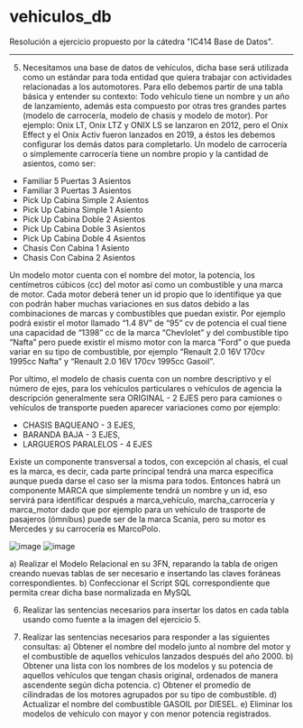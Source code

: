 # vehiculos_db
Resolución a ejercicio propuesto por la cátedra "IC414 Base de Datos".
- - -
5) Necesitamos una base de datos de vehículos, dicha base será utilizada como un estándar para toda entidad que quiera trabajar con actividades relacionadas a los automotores. Para ello debemos partir de una tabla básica y entender su contexto:
Todo vehículo tiene un nombre y un año de lanzamiento, además esta compuesto por otras tres grandes partes (modelo de carrocería, modelo de chasis y modelo de motor). Por ejemplo: Onix LT, Onix LTZ y ONIX LS se lanzaron en 2012, pero el Onix Effect y el Onix Activ fueron lanzados en 2019, a éstos les debemos configurar los demás datos para completarlo.
Un modelo de carrocería o simplemente carrocería tiene un nombre propio y la cantidad de asientos, como ser:
* Familiar 5 Puertas 3 Asientos
* Familiar 3 Puertas 3 Asientos
* Pick Up Cabina Simple 2 Asientos
* Pick Up Cabina Simple 1 Asiento
* Pick Up Cabina Doble 2 Asientos
* Pick Up Cabina Doble 3 Asientos
* Pick Up Cabina Doble 4 Asientos
* Chasis Con Cabina 1 Asiento
* Chasis Con Cabina 2 Asientos

Un modelo motor cuenta con el nombre del motor, la potencia, los centímetros cúbicos (cc) del motor así como un combustible y una marca de motor. Cada motor deberá tener un id propio que lo identifique ya que con podrán haber muchas variaciones en sus datos debido a las combinaciones de marcas y combustibles que puedan existir. 
Por ejemplo podrá existir el motor llamado “1.4 8V” de “95” cv de potencia el cual tiene una capacidad de “1398” cc de la marca “Chevlolet” y del combustible tipo “Nafta” pero puede existir el mismo motor con la marca “Ford” o que pueda variar en su tipo de combustible, por ejemplo “Renault 2.0 16V 170cv 1995cc Nafta” y “Renault 2.0 16V 170cv 1995cc Gasoil”. 

Por ultimo, el modelo de chasis cuenta con un nombre descriptivo y el número de ejes, para los vehículos particulares o vehículos de agencia la descripción generalmente sera ORIGINAL - 2 EJES pero para camiones o vehículos de transporte pueden aparecer variaciones como por ejemplo:
* CHASIS BAQUEANO - 3 EJES,
* BARANDA BAJA - 3 EJES,
* LARGUEROS PARALELOS - 4 EJES

Existe un componente transversal a todos, con excepción al chasis, el cual es la marca, es decir, cada parte principal tendrá una marca especifica aunque pueda darse el caso ser la misma para todos. Entonces habrá un componente MARCA que simplemente tendrá un nombre y un id, eso servirá para identificar después a marca_vehículo, marcha_carrocería y marca_motor dado que por ejemplo para un vehículo de trasporte de pasajeros (ómnibus) puede ser de la marca Scania, pero su motor es Mercedes y su carrocería es MarcoPolo.

![image](https://github.com/marianodr/vehiculos_db/assets/66141262/903a8212-8af6-4ebb-99b4-1c00d1aa198a)
![image](https://github.com/marianodr/vehiculos_db/assets/66141262/531bf539-e9b0-42d8-8cdd-4592ca932eab)

  a) Realizar el Modelo Relacional en su 3FN, reparando la tabla de origen creando nuevas tablas de ser necesario e insertando las claves foráneas correspondientes.
  b) Confeccionar el Script SQL correspondiente que permita crear dicha base normalizada en MySQL

6) Realizar las sentencias necesarios para insertar los datos en cada tabla usando como fuente a la imagen del ejercicio 5.

7) Realizar las sentencias necesarios para responder a las siguientes consultas:
  a) Obtener el nombre del modelo junto al nombre del motor y el combustible de aquellos vehículos lanzados después del año 2000.
  b) Obtener una lista con los nombres de los modelos y su potencia de aquellos vehículos que tengan chasis original, ordenados de manera ascendente según dicha potencia.
  c) Obtener el promedio de cilindradas de los motores agrupados por su tipo de combustible.
  d) Actualizar el nombre del combustible GASOIL por DIESEL.
  e) Eliminar los modelos de vehículo con mayor y con menor potencia registrados.
